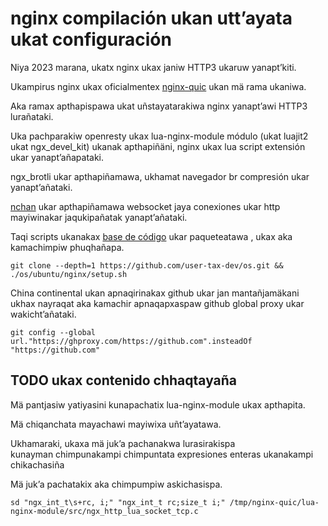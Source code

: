 # nginx compilación ukan utt’ayata ukat configuración

Niya 2023 marana, ukatx nginx ukax janiw HTTP3 ukaruw yanapt’kiti.

Ukampirus nginx ukax oficialmentex [nginx-quic](https://quic.nginx.org) ukan mä rama ukaniwa.

Aka ramax apthapispawa ukat uñstayatarakiwa nginx yanapt’awi HTTP3 lurañataki.

Uka pachparakiw openresty ukax lua-nginx-module módulo (ukat luajit2 ukat ngx_devel_kit) ukanak apthapiñäni, nginx ukax lua script extensión ukar yanapt’añapataki.

ngx_brotli ukar apthapiñamawa, ukhamat navegador br compresión ukar yanapt’añataki.

[nchan](https://github.com/slact/nchan) ukar apthapiñamawa websocket jaya conexiones ukar http mayiwinakar jaqukipañatak yanapt’añataki.

Taqi scripts ukanakax [base de código](https://github.com/user-tax-dev/os) ukar paqueteatawa , ukax aka kamachimpiw phuqhañapa.

```
git clone --depth=1 https://github.com/user-tax-dev/os.git && ./os/ubuntu/nginx/setup.sh
```

China continental ukan apnaqirinakax github ukar jan mantañjamäkani ukhax nayraqat aka kamachir apnaqapxaspaw github global proxy ukar wakicht’añataki.

```
git config --global url."https://ghproxy.com/https://github.com".insteadOf "https://github.com"
```

## TODO ukax contenido chhaqtayaña

Mä pantjasiw yatiyasini kunapachatix lua-nginx-module ukax apthapita.

Mä chiqanchata mayachawi mayiwixa uñt’ayatawa.

Ukhamaraki, ukaxa mä juk’a pachanakwa lurasirakispa<br>kunayman chimpunakampi chimpuntata expresiones enteras ukanakampi chikachasiña

Mä juk’a pachatakix aka chimpumpiw askichasispa.

```
sd "ngx_int_t\s+rc, i;" "ngx_int_t rc;size_t i;" /tmp/nginx-quic/lua-nginx-module/src/ngx_http_lua_socket_tcp.c
```